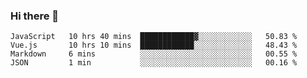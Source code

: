 ### Hi there 👋

<!--
**xin-code/Xin-code** is a ✨ _special_ ✨ repository because its `README.md` (this file) appears on your GitHub profile.

Here are some ideas to get you started:
<!--START_SECTION:waka-->
```text
JavaScript   10 hrs 40 mins  ████████████▓░░░░░░░░░░░░   50.83 % 
Vue.js       10 hrs 10 mins  ████████████░░░░░░░░░░░░░   48.43 % 
Markdown     6 mins          ░░░░░░░░░░░░░░░░░░░░░░░░░   00.55 % 
JSON         1 min           ░░░░░░░░░░░░░░░░░░░░░░░░░   00.16 % 
```
<!--END_SECTION:waka-->
